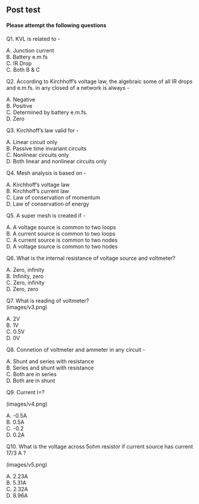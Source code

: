 ## Post test
#### Please attempt the following questions

Q1. KVL is related to -<br>

 A. Junction current <br> 
 B. Battery e.m.fs <br> 
 C. IR Drop <br> 
 C. Both B & C <br> 

Q2. According to Kirchhoff’s voltage law, the algebraic some of all IR drops and e.m.fs. in any closed of a network is always -<br>

 A. Negative <br>
 B. Positive <br>
 C. Determined by battery e.m.fs. <br>
 D. Zero  <br>

Q3. Kirchhoff’s law valid for -<br>

 A. Linear circuit only<br>
 B. Passive time invariant circuits<br>
 C. Nonlinear circuits only<br>
 D. Both linear and nonlinear circuits only<br>


Q4.  Mesh analysis is based on -<br>

 A. Kirchhoff’s voltage law <br>
 B. Kirchhoff’s current law<br>
 C. Law of conservation of momentum<br>
 D. Law of conservation of energy<br>


Q5. A super mesh is created if -<br>

 A. A voltage source is common to two loops <br>
 B. A current source is common to two loops <br>
 C. A current source is common to two nodes <br>
 D. A voltage source is common to two nodes <br>


Q6. What is the internal resistance of voltage source and voltmeter?<br>

 A. Zero, infinity <br>
 B. Infinity, zero <br>
 C. Zero, infinity <br>
 D. Zero, zero <br>

Q7.  What is reading of voltmeter? <br>
      (images/v3.png)

 A. 2V <br>
 B. 1V <br>
 C. 0.5V <br>
 D. 0V <br>
 

Q8. Connetion of voltmeter and ammeter in any circuit -<br>

 A. Shunt and series with resistance <br>
 B. Series and shunt with resistance <br>
 C. Both are in series  <br>
 D. Both are in shunt  <br>

Q9. Current I=? 

(images/v4.png)

 A. -0.5A <br>
 B. 0.5A <br>
 C. -0.2 <br>
 D. 0.2A <br>

Q10. What is the voltage across 5ohm resistor if current source has current 17/3 A ?<br>

(images/v5.png)

 A. 2.23A  <br>
 B. 5.31A <br>
 C. 2.32A <br>
 D. 8.96A <br>







